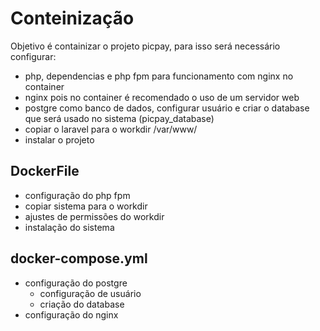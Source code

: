 # Conteinização
Objetivo é containizar o projeto picpay, para isso será necessário configurar:
- php, dependencias e php fpm para funcionamento com nginx no container
- nginx pois no container é recomendado o uso de um servidor web
- postgre como banco de dados, configurar usuário e criar o database que será usado no sistema (picpay_database)
- copiar o laravel para o workdir /var/www/
- instalar o projeto

## DockerFile
- configuração do php fpm 
- copiar sistema para o workdir
- ajustes de permissões do workdir
- instalação do sistema

## docker-compose.yml
- configuração do postgre
    - configuração de usuário
    - criação do database
- configuração do nginx